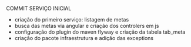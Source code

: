 COMMIT SERVIÇO INICIAL

- criação do primeiro serviço: listagem de metas
- busca das metas via angular e criação dos controlers em js
- configuração do plugin do maven flyway e criação da tabela tab_meta
- criação do pacote infraestrutura e adição das exceptions

